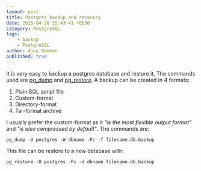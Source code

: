 ```yaml
---
layout: post
title: Postgres backup and recovery
date: 2015-04-20 15:43:41 +0530
category: PostgreSQL
tags:
    - backup
    - PostgreSQL
author: Ajoy Oommen
published: true
---
```

It is very easy to backup a postgres database and restore it. The commands used are [pg_dump][1] and [pg_restore][2]. A backup can be created in 4 formats:

1. Plain SQL script file
2. Custom-format
3. Directory-format
4. Tar-format archive

I usually prefer the custom-format as it *"is the most flexible output format"* and *"is also compressed by default"*. The commands are:

    pg_dump -U postgres -W dbname -Fc -f filename.db.backup

This file can be restore to a new database with:

    pg_restore -U postgres -Fc -d dbname filename.db.backup


[1]: http://www.postgresql.org/docs/9.4/static/app-pgdump.html
[2]: http://www.postgresql.org/docs/9.4/static/app-pgrestore.html